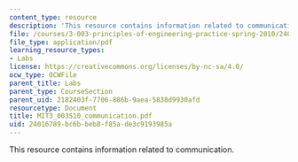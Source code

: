 ```yaml
---
content_type: resource
description: 'This resource contains information related to communication. '
file: /courses/3-003-principles-of-engineering-practice-spring-2010/24016789bc6bbeb8f85ade3c9193985a_MIT3_003S10_communication.pdf
file_type: application/pdf
learning_resource_types:
- Labs
license: https://creativecommons.org/licenses/by-nc-sa/4.0/
ocw_type: OCWFile
parent_title: Labs
parent_type: CourseSection
parent_uid: 2182403f-7706-886b-9aea-5838d9930afd
resourcetype: Document
title: MIT3_003S10_communication.pdf
uid: 24016789-bc6b-beb8-f85a-de3c9193985a
---
```

This resource contains information related to communication. 